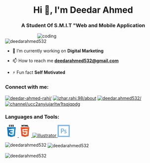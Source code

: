 <h1 align="center">Hi 👋, I'm Deedar Ahmed</h1>
<h3 align="center">A Student Of S.M.I.T "Web and Mobile Application</h3>

<image align="right" alt="coding" width="400" src="https://media2.giphy.com/media/v1.Y2lkPTc5MGI3NjExZTI1MTVrYWk4cG5nY3I2bTRmaDJqeWJhMjIxb2l3NWp1eWdqemZ0cyZlcD12MV9naWZzX3NlYXJjaCZjdD1n/qgQUggAC3Pfv687qPC/giphy.gif">

<p align="left"> <img src="https://komarev.com/ghpvc/?username=deedarahmed532&label=Profile%20views&color=0e75b6&style=flat" alt="deedarahmed532" /> </p>

- 🔭 I’m currently working on **Digital Marketing**

- 📫 How to reach me **deedarahmed532@gmail.com**

- ⚡ Fun fact **Self Motivated**

<h3 align="left">Connect with me:</h3>
<p align="left">
<a href="https://linkedin.com/in/deedar-ahmed-rahi/" target="blank"><img align="center" src="https://raw.githubusercontent.com/rahuldkjain/github-profile-readme-generator/master/src/images/icons/Social/linked-in-alt.svg" alt="deedar-ahmed-rahi/" height="30" width="40" /></a>
<a href="https://fb.com/izhar.rahi.98/about" target="blank"><img align="center" src="https://raw.githubusercontent.com/rahuldkjain/github-profile-readme-generator/master/src/images/icons/Social/facebook.svg" alt="izhar.rahi.98/about" height="30" width="40" /></a>
<a href="https://instagram.com/deedar.ahmed532/" target="blank"><img align="center" src="https://raw.githubusercontent.com/rahuldkjain/github-profile-readme-generator/master/src/images/icons/Social/instagram.svg" alt="deedar.ahmed532/" height="30" width="40" /></a>
<a href="https://www.youtube.com/c/channel/ucc2anyiujarltw1tsqjqpdg" target="blank"><img align="center" src="https://raw.githubusercontent.com/rahuldkjain/github-profile-readme-generator/master/src/images/icons/Social/youtube.svg" alt="channel/ucc2anyiujarltw1tsqjqpdg" height="30" width="40" /></a>
</p>

<h3 align="left">Languages and Tools:</h3>
<p align="left"> <a href="https://www.w3schools.com/css/" target="_blank" rel="noreferrer"> <img src="https://raw.githubusercontent.com/devicons/devicon/master/icons/css3/css3-original-wordmark.svg" alt="css3" width="40" height="40"/> </a> <a href="https://www.w3.org/html/" target="_blank" rel="noreferrer"> <img src="https://raw.githubusercontent.com/devicons/devicon/master/icons/html5/html5-original-wordmark.svg" alt="html5" width="40" height="40"/> </a> <a href="https://www.adobe.com/in/products/illustrator.html" target="_blank" rel="noreferrer"> <img src="https://www.vectorlogo.zone/logos/adobe_illustrator/adobe_illustrator-icon.svg" alt="illustrator" width="40" height="40"/> </a> <a href="https://www.photoshop.com/en" target="_blank" rel="noreferrer"> <img src="https://raw.githubusercontent.com/devicons/devicon/master/icons/photoshop/photoshop-line.svg" alt="photoshop" width="40" height="40"/> </a> </p>

<p><img align="left" src="https://github-readme-stats.vercel.app/api/top-langs?username=deedarahmed532&show_icons=true&locale=en&layout=compact" alt="deedarahmed532" /></p>

<p>&nbsp;<img align="center" src="https://github-readme-stats.vercel.app/api?username=deedarahmed532&show_icons=true&locale=en" alt="deedarahmed532" /></p>

<p><img align="center" src="https://github-readme-streak-stats.herokuapp.com/?user=deedarahmed532&" alt="deedarahmed532" /></p>
